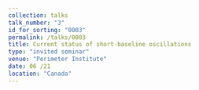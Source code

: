```yaml
---
collection: talks
talk_number: "3"
id_for_sorting: "0003"
permalink: /talks/0003
title: Current status of short-baseline oscillations 
type: "invited seminar"
venue: "Perimeter Institute"
date: 06 /21
location: "Canada"
---
```

